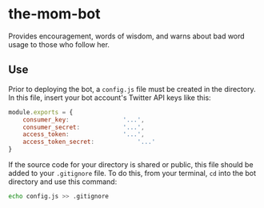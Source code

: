 # the-mom-bot
Provides encouragement, words of wisdom, and warns about bad word usage to those who follow her.

## Use
Prior to deploying the bot, a `config.js` file must be created in the directory. In this file, insert your bot account's Twitter API keys like this:

```javascript
module.exports = {
	consumer_key:				'...',
	consumer_secret:			'...',
	access_token:				'...',
	access_token_secret:			'...'
}
```

If the source code for your directory is shared or public, this file should be added to your `.gitignore` file. To do this, from your terminal, `cd` into the bot directory and use this command:

```bash
echo config.js >> .gitignore
```